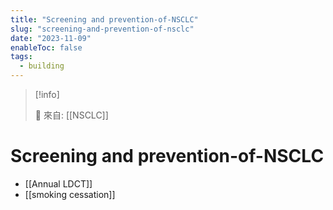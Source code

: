```yaml
---
title: "Screening and prevention-of-NSCLC"
slug: "screening-and-prevention-of-nsclc"
date: "2023-11-09"
enableToc: false
tags:
  - building
---
```


> [!info]
>
> 🌱 來自: [[NSCLC]]

# Screening and prevention-of-NSCLC

- [[Annual LDCT]]
- [[smoking cessation]]
